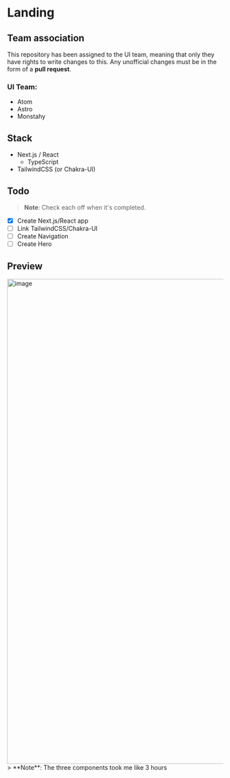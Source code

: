 # Landing

## Team association

This repository has been assigned to the UI team, meaning that only they have rights to write changes to this. Any unofficial changes must be in the form of a **pull request**.

### UI Team:

- Atom
- Astro
- Monstahy

## Stack

- Next.js / React 
  - TypeScript
- TailwindCSS (or Chakra-UI)

## Todo

> **Note**: Check each off when it's completed.

- [x] Create Next.js/React app
- [ ] Link TailwindCSS/Chakra-UI
- [ ] Create Navigation
- [ ] Create Hero

## Preview
<img width="1129" alt="image" src="https://user-images.githubusercontent.com/99760654/193430647-42e4d0d0-2f1a-4759-943d-8fa7b2745394.png">
> **Note**: The three components took me like 3 hours
